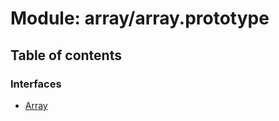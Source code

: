 # Module: array/array.prototype

## Table of contents

### Interfaces

- [Array](../wiki/array.array.prototype.Array)
